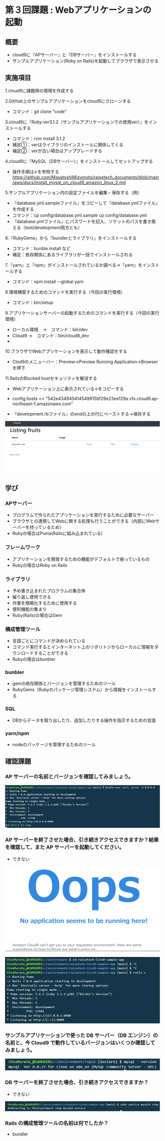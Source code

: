 # 第３回課題 : Webアプリケーションの起動

## 概要
- cloud9に『APサーバー』と『DBサーバー』をインストールする
- サンプルアプリケーション(Roby on Rails)を起動してブラウザで表示させる

## 実施項目
 1.cloud9に課題用の環境を作成する
 
 2.GitHub上のサンプルアプリケーションをcloud9にクローンする
- コマンド：git clone "code"
  
 3.cloud9に『Ruby:ver3.1.2（サンプルアプリケーションでの使用ver）』をインストールする
- コマンド：rvm install 3.1.2
- 補足①：verはライブラリのインストールに関係してくる
- 補足②：verが古い場合はアップグレードする

 4.cloud9に『MySQL（DBサーバー）』をインストールしてセットアップする
- 操作手順は↓を参照する
　https://github.com/MasatoshiMizumoto/raisetech_documents/blob/main/aws/docs/install_mysql_on_cloud9_amazon_linux_2.md

 5.サンプルアプリケーション内の設定ファイルを編集・保存する（例）
- 『database.yml.sampleファイル』をコピーして『database.ymlファイル』を作成する
- コマンド：cp config/database.yml.sample cp config/database.yml
- 『database.ymlファイル』にパスワードを記入、ソケットのパスを書き換える（test/development両方とも）

 6.『RubyGems』から『bundlerとライブラリ』をインストールする
- コマンド：bunble install など
- 補足：依存関係にあるライブラリが一括でインストールされる

 7.『yarn』と『npm』がインストールされているか調べる→『yarn』をインストールする
- コマンド：npm install --global yarn 


 8.環境構築するためのコマンドを実行する（今回の実行環境）
- コマンド：bin/setup

 9.アプリケーションサーバーの起動するためのコマンドを実行する（今回の実行環境）

- ローカル環境　→　コマンド：bin/dev
- Cloud9 →　コマンド：bin/cloud9_dev
- 
 10.ブラウザでWebアプリケーションを表示して動作確認をする

- Clod9のメニューバー：Preview→Preview Running Application→Browserを押下

 11.RailsのBlocked hostセキュリティを解消する
- Webアプリケーション上に表示されている↓をコピーする
- config.hosts << "542e434945414549915bf29e23ee129a.vfs.cloud9.ap-northeast-1.amazonaws.com"

- 『development.rbファイル』のendの上の行にペーストする→保存する

 ![Webアプリケーション起動](https://github.com/chie-id/repo2/blob/014942b123e01e3650d937838be51d794ed3919d/folder03/lecture03_test.png)


## 学び
### APサーバー
- プログラムで作られたアプリケーションを実行するために必要なサーバー
- ブラウザとの連携してWebに関する処理も行うことができる（内部にWebサーバーを持っているため）
- Rubyの場合はPuma(Railsに組み込まれている)

### フレームワーク
- アプリケーションを開発するための機能がデフォルトで揃っているもの
- Rubyの場合はRoby on Rails

### ライブラリ
- 予め書き込まれたプロクラムの集合体
- 繰り返し使用できる
- 作業を簡略化するために使用する
- 便利機能の集まり
- Ruby(Rails)の場合はGem

### 構成管理ツール
- 言語ごとにコマンドが決められている
- コマンド実行するとインターネット上のリポリトジからローカルに情報をダウンロードすることができる
-  Rubyの場合はbunbler

### bunbler
- gemの依存関係とバージョンを管理するためのツール
- RubyGems（Rubyのパッケージ管理システム）から情報をインストールする

### SQL
- DBからデータを取り出したり、追加したりする操作を指示するための言語

### yarn/npm
- nodeのパッケージを管理するためのツール

## 確認課題
### AP サーバーの名前とバージョンを確認してみましょう。

 ![Puma version:5.6.5](https://github.com/chie-id/repo2/blob/014942b123e01e3650d937838be51d794ed3919d/folder03/lecture03_ap.png)

### AP サーバーを終了させた場合、引き続きアクセスできますか？結果を確認して、また AP サーバーを起動してください。
- できない

 ![APサーバーを終了](https://github.com/chie-id/repo2/blob/014942b123e01e3650d937838be51d794ed3919d/folder03/ap-stop.png)

 ![APサーバーを再起動](https://github.com/chie-id/repo2/blob/014942b123e01e3650d937838be51d794ed3919d/folder03/AP-RESTART.png)

### サンプルアプリケーションで使った DB サーバー（DB エンジン）の名前と、今 Cloud9 で動作しているバージョンはいくつか確認してみましょう。

 ![Mysql:ver8.0.33](https://github.com/chie-id/repo2/blob/014942b123e01e3650d937838be51d794ed3919d/folder03/sql-ver.png)

### DB サーバーを終了させた場合、引き続きアクセスできますか？

- できない

 ![DBサーバーを終了](https://github.com/chie-id/repo2/blob/014942b123e01e3650d937838be51d794ed3919d/folder03/sql_stop.png)


### Rails の構成管理ツールの名前は何でしたか？

- bundler